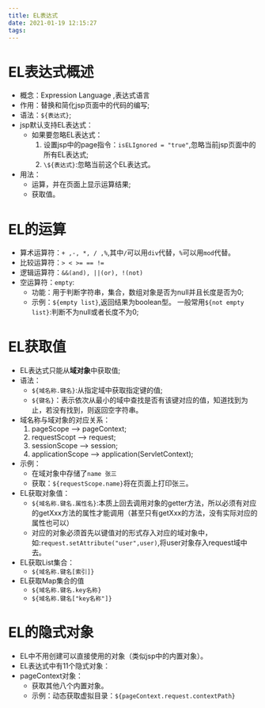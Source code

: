 ```yaml
---
title: EL表达式
date: 2021-01-19 12:15:27
tags:
---
```


# EL表达式概述

* 概念：Expression Language ,表达式语言
* 作用：替换和简化jsp页面中的代码的编写;
* 语法：`${表达式}`;
* jsp默认支持EL表达式：
  * 如果要忽略EL表达式：
    1. 设置jsp中的page指令：`isELIgnored = "true"`,忽略当前jsp页面中的所有EL表达式;
    2. `\${表达式}`:忽略当前这个EL表达式。
* 用法：
  * 运算，并在页面上显示运算结果;
  * 获取值。

# EL的运算

* 算术运算符：`+ ,-, *, / ,%`,其中`/`可以用`div`代替，`%`可以用`mod`代替。
* 比较运算符：`> < >= == !=`
* 逻辑运算符：`&&(and), ||(or), !(not)`
* 空运算符：`empty`:
  * 功能：用于判断字符串，集合，数组对象是否为null并且长度是否为0;
  * 示例：`${empty list}`,返回结果为boolean型。 一般常用`${not empty list}`:判断不为null或者长度不为0;

# EL获取值

* EL表达式只能从**域对象**中获取值;
* 语法：
  * `${域名称.键名}`:从指定域中获取指定键的值;
  * `${键名}`：表示依次从最小的域中查找是否有该键对应的值，知道找到为止，若没有找到，则返回空字符串。
* 域名称与域对象的对应关系：
  1. pageScope --> pageContext;
  2. requestScopt --> request;
  3. sessionScope --> session;
  4. applicationScope --> application(ServletContext);
* 示例：
  * 在域对象中存储了`name 张三`
  * 获取：`${requestScope.name}`将在页面上打印张三。
* EL获取对象值：
  * `${域名称.键名.属性名}`:本质上回去调用对象的getter方法，所以必须有对应的getXxx方法的属性才能调用（甚至只有getXxx的方法，没有实际对应的属性也可以）
  * 对应的对象必须首先以键值对的形式存入对应的域对象中，如:`request.setAttribute("user",user)`,将user对象存入request域中去。
* EL获取List集合：
  * `${域名称.键名[索引]}`
* EL获取Map集合的值
  * `${域名称.键名.key名称}`
  * `${域名称.键名["key名称"]}` 

# EL的隐式对象

* EL中不用创建可以直接使用的对象（类似jsp中的内置对象）。
* EL表达式中有11个隐式对象：
* pageContext对象：
  * 获取其他八个内置对象。
  * 示例：动态获取虚拟目录：`${pageContext.request.contextPath}`